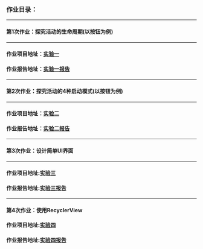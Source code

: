 

### 作业目录：

------

#### 第1次作业：探究活动的生命周期(以按钮为例)

------

#### 作业项目地址：[实验一](https://github.com/Small-Windmill/2018118118_Android/tree/master/%E5%AE%9E%E9%AA%8C%E4%B8%80)

#### 作业报告地址：[实验一报告](https://github.com/Small-Windmill/2018118118_Android/blob/master/%E5%AE%9E%E9%AA%8C%E4%B8%80/%E5%AE%9E%E9%AA%8C%E4%B8%80%E6%8A%A5%E5%91%8A.md)

------

#### 第2次作业：探究活动的4种启动模式(以按钮为例)

------

#### 作业项目地址：[实验二](https://github.com/Small-Windmill/2018118118_Android/tree/master/%E5%AE%9E%E9%AA%8C%E4%BA%8C)

#### 作业报告地址：[实验二报告](https://github.com/Small-Windmill/2018118118_Android/blob/master/%E5%AE%9E%E9%AA%8C%E4%BA%8C/%E5%AE%9E%E9%AA%8C%E4%BA%8C%E6%8A%A5%E5%91%8A.md)

------

#### 第3次作业：设计简单UI界面

------

#### 作业项目地址:[实验三](https://github.com/Small-Windmill/2018118118_Android/tree/master/实验三)

#### 作业报告地址:[实验三报告](https://github.com/Small-Windmill/2018118118_Android/blob/master/%E5%AE%9E%E9%AA%8C%E4%B8%89/%E5%AE%9E%E9%AA%8C%E4%B8%89%E6%8A%A5%E5%91%8A.md)

------

#### 第4次作业：使用RecyclerView

#### 作业项目地址:[实验四](https://github.com/Small-Windmill/2018118118_Android/tree/master/%E5%AE%9E%E9%AA%8C%E5%9B%9B)

#### 作业报告地址:[实验四报告](https://github.com/Small-Windmill/2018118118_Android/blob/master/%E5%AE%9E%E9%AA%8C%E5%9B%9B/%E5%AE%9E%E9%AA%8C%E5%9B%9B%E6%8A%A5%E5%91%8A.md)